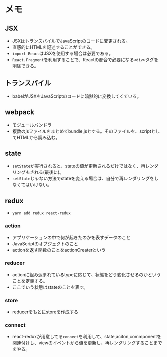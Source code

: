 # メモ
## JSX
- JSXはトランスパイルでJavaScriptのコードに変更される。
- 直感的にHTMLを記述することができる。
- `import React`はJSXを使用する場合は必要である。
- `React.Fragment`を利用することで、Reactの都合で必要になる`<div>`タグを削除できる。

## トランスパイル
- babelがJSXをJavaScriptのコードに暗黙的に変換してくている。

## webpack
- モジュールバンドラ
- 複数のjsファイルをまとめてbundle.jsとする。そのファイルを、scriptとしてHTMLから読み込む。

## state
- `setState`が実行されると、stateの値が更新されるだけではなく、再レンダリングもされる(最後に)。
- `setState`じゃない方法でstateを変える場合は、自分で再レンダリングをしなくてはいけない。

## redux
- `yarn add redux react-redux`

### action
- アプリケーションの中で何が起きたのかを表すデータのこと
- JavaScriptのオブジェクトのこと
- actionを返す関数のことをactionCreaterという

### reducer
- actionに組み込まれているtypeに応じて、状態をどう変化させるのかということを定義する。
- ここでいう状態はstateのことを表す。

### store
- reducerをもとにstoreを作成する

### connect
- react-reduxが用意してる`connect`を利用して、state,aciton,commponentを関連付けし、viewのイベントから値を更新し、再レンダリングすることまでをやる。
